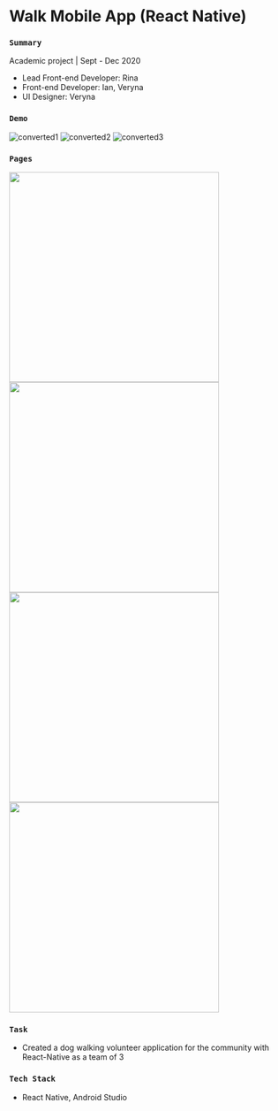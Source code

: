 # Walk Mobile App (React Native)


### `Summary`
Academic project | Sept - Dec 2020

- Lead Front-end Developer: Rina
- Front-end Developer: Ian, Veryna
- UI Designer: Veryna


### `Demo`
![converted1](https://user-images.githubusercontent.com/55810731/113471629-7c42b200-9412-11eb-958e-41e5da43ebb0.gif)
![converted2](https://user-images.githubusercontent.com/55810731/113471555-08a0a500-9412-11eb-948b-797822b9748f.gif)
![converted3](https://user-images.githubusercontent.com/55810731/113471565-16562a80-9412-11eb-952b-e7652e1f0a41.gif)


### `Pages`

<img height="380" width="Auto" src="https://user-images.githubusercontent.com/55810731/103147293-e7406680-4708-11eb-8d53-dfef7619a38e.png" />
<img height="380" width="Auto" src="https://user-images.githubusercontent.com/55810731/103147297-f1626500-4708-11eb-8c90-1b831da44544.png" />
<img height="380" width="Auto" src="https://user-images.githubusercontent.com/55810731/103147307-03dc9e80-4709-11eb-813c-b801782f7b06.png" />
<img height="380" width="Auto" src="https://user-images.githubusercontent.com/55810731/103149447-583e4900-471e-11eb-8c9e-c6a11e6bf42d.png" />





  
### `Task`
-	Created a dog walking volunteer application for the community with React-Native as a team of 3

  
### `Tech Stack`
- React Native, Android Studio
